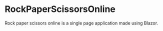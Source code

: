 # RockPaperScissorsOnline
Rock paper scissors online is a single page application made using Blazor.
